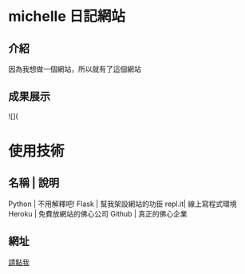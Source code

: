 # michelle 日記網站

## 介紹

因為我想做一個網站，所以就有了這個網站

## 成果展示

![](

# 使用技術
名稱   |   說明
---------------
Python | 不用解釋吧!
Flask  | 幫我架設網站的功臣
repl.it| 線上寫程式環境
Heroku | 免費放網站的佛心公司
Github | 真正的佛心企業

## 網址

[請點我](https://michellediary.herokuapp.com/)
